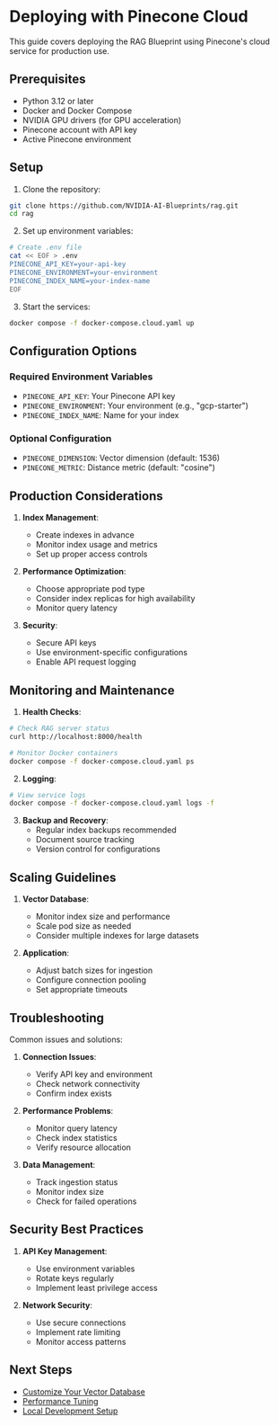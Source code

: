 # Deploying with Pinecone Cloud

This guide covers deploying the RAG Blueprint using Pinecone's cloud service for production use.

## Prerequisites

- Python 3.12 or later
- Docker and Docker Compose
- NVIDIA GPU drivers (for GPU acceleration)
- Pinecone account with API key
- Active Pinecone environment

## Setup

1. Clone the repository:
```bash
git clone https://github.com/NVIDIA-AI-Blueprints/rag.git
cd rag
```

2. Set up environment variables:
```bash
# Create .env file
cat << EOF > .env
PINECONE_API_KEY=your-api-key
PINECONE_ENVIRONMENT=your-environment
PINECONE_INDEX_NAME=your-index-name
EOF
```

3. Start the services:
```bash
docker compose -f docker-compose.cloud.yaml up
```

## Configuration Options

### Required Environment Variables
- `PINECONE_API_KEY`: Your Pinecone API key
- `PINECONE_ENVIRONMENT`: Your environment (e.g., "gcp-starter")
- `PINECONE_INDEX_NAME`: Name for your index

### Optional Configuration
- `PINECONE_DIMENSION`: Vector dimension (default: 1536)
- `PINECONE_METRIC`: Distance metric (default: "cosine")

## Production Considerations

1. **Index Management**:
   - Create indexes in advance
   - Monitor index usage and metrics
   - Set up proper access controls

2. **Performance Optimization**:
   - Choose appropriate pod type
   - Consider index replicas for high availability
   - Monitor query latency

3. **Security**:
   - Secure API keys
   - Use environment-specific configurations
   - Enable API request logging

## Monitoring and Maintenance

1. **Health Checks**:
```bash
# Check RAG server status
curl http://localhost:8000/health

# Monitor Docker containers
docker compose -f docker-compose.cloud.yaml ps
```

2. **Logging**:
```bash
# View service logs
docker compose -f docker-compose.cloud.yaml logs -f
```

3. **Backup and Recovery**:
   - Regular index backups recommended
   - Document source tracking
   - Version control for configurations

## Scaling Guidelines

1. **Vector Database**:
   - Monitor index size and performance
   - Scale pod size as needed
   - Consider multiple indexes for large datasets

2. **Application**:
   - Adjust batch sizes for ingestion
   - Configure connection pooling
   - Set appropriate timeouts

## Troubleshooting

Common issues and solutions:

1. **Connection Issues**:
   - Verify API key and environment
   - Check network connectivity
   - Confirm index exists

2. **Performance Problems**:
   - Monitor query latency
   - Check index statistics
   - Verify resource allocation

3. **Data Management**:
   - Track ingestion status
   - Monitor index size
   - Check for failed operations

## Security Best Practices

1. **API Key Management**:
   - Use environment variables
   - Rotate keys regularly
   - Implement least privilege access

2. **Network Security**:
   - Use secure connections
   - Implement rate limiting
   - Monitor access patterns

## Next Steps

- [Customize Your Vector Database](vector-database.md)
- [Performance Tuning](performance-tuning.md)
- [Local Development Setup](deploy-local.md) 